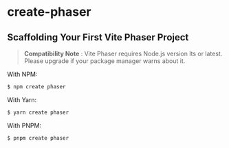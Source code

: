 # create-phaser

## Scaffolding Your First Vite Phaser Project

> **Compatibility Note** : Vite Phaser requires Node.js version lts or latest. Please upgrade if your package manager warns about it.

With NPM:

```bash
$ npm create phaser
```

With Yarn:

```bash
$ yarn create phaser
```

With PNPM:

```bash
$ pnpm create phaser
```
